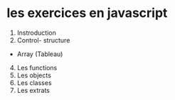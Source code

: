 # les exercices en javascript 
  1. Instroduction
  2. Control- structure
  * Array (Tableau)
  4. Les functions
  5. Les objects
  6. Les classes 
  7. Les extrats 
